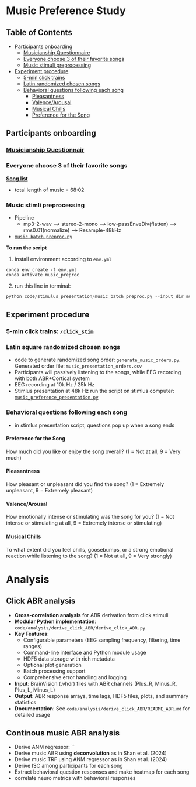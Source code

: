 # Music Preference Study

## Table of Contents
- [Participants onboarding](#participants-onboarding)
  - [Musicianship Questionnaire](#musicianship-questionnaire)
  - [Everyone choose 3 of their favorite songs](#everyone-choose-3-of-their-favorite-songs)
  - [Music stimuli preprocessing](#music-stimuli-preprocessing)
- [Experiment procedure](#experiment-procedure)
  - [5-min click trains](#5-min-click-trains)
  - [Latin randomized chosen songs](#latin-randomized-chosen-songs)
  - [Behavioral questions following each song](#behavioral-questions-following-each-song)
    - [Pleasantness](#pleasantness)
    - [Valence/Arousal](#valencearousal)
    - [Musical Chills](#musical-chills)
    - [Preference for the Song](#preference-for-the-song)

## Participants onboarding

### [Musicianship Questionnair]()

### Everyone choose 3 of their favorite songs
**[Song list](https://docs.google.com/spreadsheets/d/1YDDWKmQ6O3HpwoQeA3kcLaOXuhWvbGlxDFgny0Mv1zk/edit?gid=0#gid=0)**

- total length of music = 68:02

### Music stimli preprocessing
- Pipeline
    - mp3-2-wav -->
    stereo-2-mono -->
    low-passEnveDiv(flatten) --> rms0.01(normalize) 
    --> Resample-48kHz
- [`music_batch_preproc.py`](https://github.com/sasnl/music_preference/blob/main/code/stimulus_presentation/music_batch_preproc.py)

**To run the script**
1. install environment according to `env.yml`
```
conda env create -f env.yml
conda activate music_preproc
```
2. run this line in terminal:
```python
python code/stimulus_presentation/music_batch_preproc.py --input_dir music_stim/original --output_dir music_stim/preprocesed --no_trim
```
## Experiment procedure
### 5-min click trains: [`/click_stim`](https://github.com/sasnl/music_preference/tree/main/click_stim)
### Latin square randomized chosen songs
- code to generate randomized song order: `generate_music_orders.py`. Generated order file: `music_presentation_orders.csv`
- Participants will passively listening to the songs, while EEG recording with both ABR+Cortical system
- EEG recording at 10k Hz / 25k Hz
- Stimlus presentation at 48k Hz
run the script on stimlus computer: [`music_preference_presentation.py`](https://github.com/sasnl/music_preference/blob/main/code/stimulus_presentation/music_preference_presentation.py)
### Behavioral questions following each song
- in stimlus presentation script, questions pop up when a song ends
#### Preference for the Song
 How much did you like or enjoy the song overall?
 (1 = Not at all, 9 = Very much)
#### Pleasantness
 How pleasant or unpleasant did you find the song?
 (1 = Extremely unpleasant, 9 = Extremely pleasant)
#### Valence/Arousal
 How emotionally intense or stimulating was the song for you?
 (1 = Not intense or stimulating at all, 9 = Extremely intense or stimulating)
#### Musical Chills
 To what extent did you feel chills, goosebumps, or a strong emotional reaction while listening to the song?
 (1 = Not at all, 9 = Very strongly)

 # Analysis
 ## Click ABR analysis
 - **Cross-correlation analysis** for ABR derivation from click stimuli
 - **Modular Python implementation**: `code/analysis/derive_click_ABR/derive_click_ABR.py`
 - **Key Features**:
   - Configurable parameters (EEG sampling frequency, filtering, time ranges)
   - Command-line interface and Python module usage
   - HDF5 data storage with rich metadata
   - Optional plot generation
   - Batch processing support
   - Comprehensive error handling and logging
 - **Input**: BrainVision (.vhdr) files with ABR channels (Plus_R, Minus_R, Plus_L, Minus_L)
 - **Output**: ABR response arrays, time lags, HDF5 files, plots, and summary statistics
 - **Documentation**: See `code/analysis/derive_click_ABR/README_ABR.md` for detailed usage
 ## Continous music ABR analysis
 - Derive ANM regressor: ``
 - Derive music ABR using **deconvolution** as in Shan et al. (2024)
 - Derive music TRF using ANM regressor as in Shan et al. (2024)
 - Derive ISC among participants for each song
 - Extract behavioral question responses and make heatmap for each song
 - correlate neuro metrics with behavioral responses



